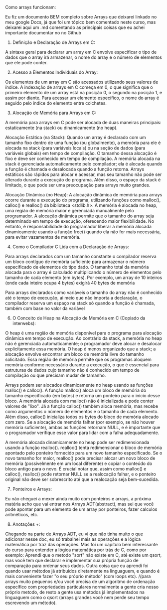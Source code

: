 Como arrays funcionam:


Eu fiz um documento BEM completo sobre Arrays que deixarei linkado no meu google Docs, já que foi um tópico bem comentado neste curso, mas deixarei aqui um .md comentando as principais coisas que eu achei importante documentar no no Github


1. Definição e Declaração de Arrays em C:

A sintaxe geral para declarar um array em C envolve especificar o tipo de dados que o array irá armazenar, o nome do array e o número de elementos que ele pode conter.

2. Acesso a Elementos Individuais do Array:

Os elementos de um array em C são acessados utilizando seus valores de índice. A indexação de arrays em C começa em 0, o que significa que o primeiro elemento de um array está na posição 0, o segundo na posição 1, e assim por diante. Para acessar um elemento específico, o nome do array é seguido pelo índice do elemento entre colchetes.

3. Alocação de Memória para Arrays em C:

A memória para arrays em C pode ser alocada de duas maneiras principais: estaticamente (na stack) ou dinamicamente (no heap).   

Alocação Estática (na Stack): Quando um array é declarado com um tamanho fixo dentro de uma função (ou globalmente), a memória para ele é alocada na stack (para variáveis locais) ou na seção de dados (para variáveis globais) em tempo de compilação. O tamanho dessa alocação é fixo e deve ser conhecido em tempo de compilação. A memória alocada na stack é gerenciada automaticamente pelo compilador; ela é alocada quando a função é chamada e desalocada quando a função retorna. Arrays estáticos são rápidos para alocar e acessar, mas seu tamanho não pode ser alterado durante a execução do programa. Além disso, o espaço da stack é limitado, o que pode ser uma preocupação para arrays muito grandes.   

Alocação Dinâmica (no Heap): A alocação dinâmica de memória para arrays ocorre durante a execução do programa, utilizando funções como malloc(), calloc() e realloc() da biblioteca <stdlib.h>. A memória é alocada no heap, uma região de memória maior e gerenciada manualmente pelo programador. A alocação dinâmica permite que o tamanho do array seja determinado em tempo de execução, oferecendo maior flexibilidade. No entanto, é responsabilidade do programador liberar a memória alocada dinamicamente usando a função free() quando ela não for mais necessária, para evitar vazamentos de memória.


4. Como o Compilador C Lida com a Declaração de Arrays:

Para arrays declarados com um tamanho constante  o compilador reserva um bloco contíguo de memória suficiente para armazenar o número especificado de elementos do tipo dado. O tamanho total da memória alocada para o array é calculado multiplicando o número de elementos pelo tamanho de cada elemento (em bytes). Por exemplo, um array de 10 inteiros (onde cada inteiro ocupa 4 bytes) exigirá 40 bytes de memória 

Para arrays declarados como variáveis o tamanho do array não é conhecido até o tempo de execução, ai meio que não importa a declaração, o compilador reserva um espaço na stack só quando a função é chamada, também com base no valor da variável



6. O Conceito de Heap na Alocação de Memória em C (Copiado da interwebs): 

O heap é uma região de memória disponível para o programa para alocação dinâmica em tempo de execução. Ao contrário da stack, a memória no heap não é gerenciada automaticamente; o programador deve alocar e desalocar explicitamente essa memória. O heap é menos organizado que a stack; a alocação envolve encontrar um bloco de memória livre do tamanho solicitado. Essa região de memória permite que os programas aloquem memória conforme necessário durante a execução, o que é essencial para estruturas de dados cujo tamanho não é conhecido em tempo de compilação ou que precisam mudar de tamanho.   

Arrays podem ser alocados dinamicamente no heap usando as funções malloc() e calloc(). A função malloc() aloca um bloco de memória do tamanho especificado (em bytes) e retorna um ponteiro para o início desse bloco. A memória alocada com malloc() não é inicializada e pode conter valores de "lixo". Já a função calloc() também aloca memória, mas recebe como argumentos o número de elementos e o tamanho de cada elemento. Além disso, calloc() inicializa todos os bytes do bloco de memória alocado com zero. Se a alocação de memória falhar (por exemplo, se não houver memória suficiente), ambas as funções retornam NULL, e é importante que o programador verifique esse valor para lidar com a falha adequadamente.   

A memória alocada dinamicamente no heap pode ser redimensionada usando a função realloc(). realloc() tenta redimensionar o bloco de memória apontado pelo ponteiro fornecido para um novo tamanho especificado. Se o novo tamanho for maior, realloc() pode precisar alocar um novo bloco de memória (possivelmente em um local diferente) e copiar o conteúdo do bloco antigo para o novo. É crucial notar que, assim como malloc() e calloc(), realloc() pode retornar NULL se a realocação falhar, e o ponteiro original não deve ser sobrescrito até que a realocação seja bem-sucedida.   

7. Ponteiros e Arrays:

Eu não cheguei a mexer ainda muito com ponteiros e arrays, a próxima matéria acho que vai entrar nos Arrays ADT(abstract), mas sei que você pode apontar para um elemento de um array por ponteiros, fazer calculos aritméticos, etc.

8. Anotações +:

Chegando na parte de Arrays ADT, eu vi que não tinha muito o que adicionar nesse doc, eu só trabalhei mais as operações e a lógica matemática por traz das operações. Mas foi um capítulo bem interessante do curso para entender a lógica matemática por trás de C, como por exemplo: Aprendi que o metodo "sort" não existe em C, até existe um qsort, mas você tem que declarar e implementar sua própria função de comparação para ordenar seus dados. Outra coisa que eu aprendi foi quando usar métodos já atribuidos diretamente na linguaguem, e quando é mais conveniente fazer "o seu próprio método" (com loops etc). 
//para arrays muito pequenos e/ou você precisa de um algoritmo de ordenação específico com propriedades particulares normalmente a gente cria nosso próprio metodo, de resto a gente usa métodos já implementados na linguaguem como o qsort (arrays grandes você nem perde seu tempo escrevendo um método).